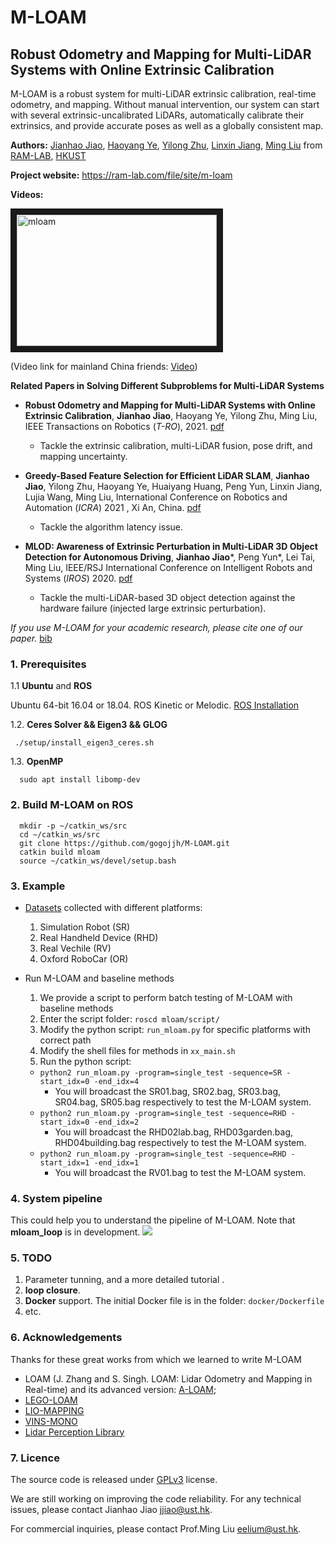 # M-LOAM
## Robust Odometry and Mapping for Multi-LiDAR Systems with Online Extrinsic Calibration
M-LOAM is a robust system for multi-LiDAR extrinsic calibration, real-time odometry, and mapping. Without manual intervention, our system can start with several extrinsic-uncalibrated LiDARs, automatically calibrate their extrinsics, and provide accurate poses as well as a globally consistent map.

**Authors:** 
[Jianhao Jiao](http://gogojjh.github.io), 
[Haoyang Ye](https://github.com/hyye),
[Yilong Zhu](https://scholar.google.com/citations?user=x8n6v2oAAAAJ&hl=zh-CN),
[Linxin Jiang](https://github.com/jianglingxin),
[Ming Liu](https://scholar.google.com/citations?user=CdV5LfQAAAAJ&hl=zh-CN)
from [RAM-LAB](https://www.ram-lab.com), [HKUST](http://www.ust.hk)

**Project website:** https://ram-lab.com/file/site/m-loam

**Videos:**

<a href="https://www.youtube.com/watch?v=VqaIb3GaCmE" target="_blank"><img src="https://img.youtube.com/vi/VqaIb3GaCmE/0.jpg" 
alt="mloam" width="320" height="210" border="10" /></a>

(Video link for mainland China friends: <a href="https://www.bilibili.com/video/BV1ur4y1K7FR/">Video</a>)

**Related Papers in Solving Different Subproblems for Multi-LiDAR Systems**
* **Robust Odometry and Mapping for Multi-LiDAR Systems with Online Extrinsic Calibration**, **Jianhao Jiao**, Haoyang Ye, Yilong Zhu, Ming Liu, IEEE Transactions on Robotics (*T-RO*), 2021. [pdf](https://arxiv.org/pdf/2010.14294.pdf)
  - Tackle the extrinsic calibration, multi-LiDAR fusion, pose drift, and mapping uncertainty.

* **Greedy-Based Feature Selection for Efficient LiDAR SLAM**, **Jianhao Jiao**, Yilong Zhu, Haoyang Ye, Huaiyang Huang, Peng Yun, Linxin Jiang, Lujia Wang, Ming Liu, 
International Conference on Robotics and Automation (*ICRA*) 2021 , Xi An, China. [pdf](https://www.ram-lab.com/papers/2021/jiao2021greedy.pdf)
  - Tackle the algorithm latency issue.

* **MLOD: Awareness of Extrinsic Perturbation in Multi-LiDAR 3D Object Detection for Autonomous Driving**, **Jianhao Jiao***, Peng Yun*, Lei Tai, Ming Liu, IEEE/RSJ International Conference on Intelligent Robots and Systems (*IROS*) 2020. [pdf](https://arxiv.org/abs/2010.11702.pdf)
  - Tackle the multi-LiDAR-based 3D object detection against the hardware failure (injected large extrinsic perturbation).

*If you use M-LOAM for your academic research, please cite one of our paper.* [bib](https://github.com/gogojjh/M-LOAM/blob/mloam_gf/docs/support_files/paper_bib.txt)

<!-- ----------------------------------------------------------- -->
### 1. Prerequisites
1.1 **Ubuntu** and **ROS**

Ubuntu 64-bit 16.04 or 18.04.
ROS Kinetic or Melodic. [ROS Installation](http://wiki.ros.org/ROS/Installation)

1.2. **Ceres Solver && Eigen3 && GLOG**

```
 ./setup/install_eigen3_ceres.sh
```

1.3. **OpenMP**
```
  sudo apt install libomp-dev
```

<!-- 1.4 **Libpointmarcher**
```
 ./setup/install_libnabo.sh
 ./setup/install_libpointmatcher.sh
``` -->

<!-- ----------------------------------------------------------- -->
### 2. Build M-LOAM on ROS
```
  mkdir -p ~/catkin_ws/src
  cd ~/catkin_ws/src
  git clone https://github.com/gogojjh/M-LOAM.git
  catkin build mloam
  source ~/catkin_ws/devel/setup.bash
```

<!-- ----------------------------------------------------------- -->
### 3. Example
* [Datasets](http://gofile.me/4jm56/2iYvOr73R) collected with different platforms:
  1. Simulation Robot (SR)
  2. Real Handheld Device (RHD)
  3. Real Vechile (RV)
  4. Oxford RoboCar (OR)

* Run M-LOAM and baseline methods
  1. We provide a script to perform batch testing of M-LOAM with baseline methods
  2. Enter the script folder: ``roscd mloam/script/``
  3. Modify the python script: ``run_mloam.py`` for specific platforms with correct path
  4. Modify the shell files for methods in ``xx_main.sh``
  5. Run the python script: 
  * ``python2 run_mloam.py -program=single_test -sequence=SR -start_idx=0 -end_idx=4`` 
    * You will broadcast the SR01.bag, SR02.bag, SR03.bag, SR04.bag, SR05.bag respectively to test the M-LOAM system.
  * ``python2 run_mloam.py -program=single_test -sequence=RHD -start_idx=0 -end_idx=2`` 
    * You will broadcast the RHD02lab.bag, RHD03garden.bag, RHD04building.bag respectively to test the M-LOAM system.
  * ``python2 run_mloam.py -program=single_test -sequence=RHD -start_idx=1 -end_idx=1`` 
    * You will broadcast the RV01.bag to test the M-LOAM system.

<!-- ### 5. Results -->
<!-- **red**: odometry; **green**: mapping; **blue**: gt -->
<!-- <a href="https://www.youtube.com/embed/WDpH80nfZes" target="_blank"><img src="http://img.youtube.com/vi/WDpH80nfZes/0.jpg" alt="cla" width="240" height="180" border="10" /></a> -->

<!-- * Test with SR <br>
![](./picture/sr_trajectory.png)

* Test in HKUST with RHD <br>
![](./picture/rhd03garden.png)
![](./picture/rhd04building.png)

* Test with RV <br>
![](./picture/rv01.png)

* Test with Oxford RoboCar <br>
![](./picture/oxford_traj.png) -->

<!-- ### 6. Additional Features (have not fixed)
* Future research
  1. [on-going] Add a loop closure
  2. [] Object-centric SLAM
  3. [] Use more representative features
  4. [] Integrated with high-frequency sensors
  5. [] cross-domain, cross-modal dataset (simulator) for autonomous driving -->

<!-- ----------------------------------------------------------- -->
### 4. System pipeline
This could help you to understand the pipeline of M-LOAM. Note that **mloam_loop** is in development.
![](picture/mloam_pipeline.png)

<!-- ----------------------------------------------------------- -->
<!-- ### 5. Issues
I have modified the code with several times and tried different new features during the journal review process. The code style is not very perfect. Also in some sequeneces, M-LOAM may not achieve the best performence. Hope you can understand and I will try to fix them. -->

<!-- ----------------------------------------------------------- -->
### 5. TODO
1. Parameter tunning, and a more detailed tutorial .
2. **loop closure**.
3. **Docker** support. The initial Docker file is in the folder: ```docker/Dockerfile```
4. etc.

<!-- ----------------------------------------------------------- -->
### 6. Acknowledgements
Thanks for these great works from which we learned to write M-LOAM

* LOAM (J. Zhang and S. Singh. LOAM: Lidar Odometry and Mapping in Real-time) and its advanced version: [A-LOAM](https://github.com/HKUST-Aerial-Robotics/A-LOAM);
* [LEGO-LOAM](https://github.com/RobustFieldAutonomyLab/LeGO-LOAM)
* [LIO-MAPPING](https://github.com/hyye/lio-mapping)
* [VINS-MONO](https://github.com/HKUST-Aerial-Robotics/VINS-Mono)
* [Lidar Perception Library](https://github.com/LidarPerception/common_lib)

<!-- ----------------------------------------------------------- -->
### 7. Licence
The source code is released under [GPLv3](http://www.gnu.org/licenses/) license.

We are still working on improving the code reliability. For any technical issues, please contact Jianhao Jiao <jjiao@ust.hk>.

For commercial inquiries, please contact Prof.Ming Liu <eelium@ust.hk>.

